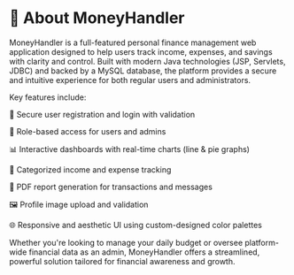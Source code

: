 # 💼 About MoneyHandler
MoneyHandler is a full-featured personal finance management web application designed to help users track income, expenses, and savings with clarity and control. Built with modern Java technologies (JSP, Servlets, JDBC) and backed by a MySQL database, the platform provides a secure and intuitive experience for both regular users and administrators.

Key features include:

🔐 Secure user registration and login with validation

👥 Role-based access for users and admins

📊 Interactive dashboards with real-time charts (line & pie graphs)

💸 Categorized income and expense tracking

🧾 PDF report generation for transactions and messages

🖼️ Profile image upload and validation

🌐 Responsive and aesthetic UI using custom-designed color palettes

Whether you're looking to manage your daily budget or oversee platform-wide financial data as an admin, MoneyHandler offers a streamlined, powerful solution tailored for financial awareness and growth.

